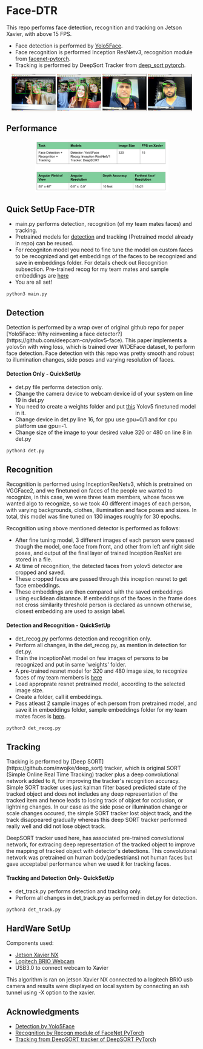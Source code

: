 # Face-DTR
This repo performs face detection, recognition and tracking  on Jetson Xavier, with above 15 FPS. 
* Face detection is performed by [Yolo5Face](https://github.com/elyha7/yoloface).
* Face recognition is performed Inception ResNetv3, recognition module from [facenet-pytorch](https://github.com/timesler/facenet-pytorch#use-this-repo-in-your-own-git-project).
* Tracking is performed by DeepSort Tracker from [deep_sort pytorch](https://github.com/ZQPei/deep_sort_pytorch).
<p align='center'>
<img src="images/res2.png" width="23%"></img>
<img src="images/res3.png" width="23%"></img>
<img src="images/res4.png" width="23%"></img>
<img src="images/res5.png" width="23%"></img> 
</p>

<h2>Performance</h2>
<p align='center'>
<img src="images/performance.png" width="70%"></img> 
</p>

<h2>Quick SetUp Face-DTR</h2>

* main.py performs detection, recognition (of my team mates faces) and tracking.
* Pretrained models for [detection](https://drive.google.com/drive/folders/1DP99QP7pSuKZT8uSuBZQESFwhuInK3vc?usp=sharing) and tracking (Pretrained model already in repo) can be reused.
* For recogniton model you need to fine tune the model on custom faces to be recognized and get embeddings of the faces to be recognized and save in embeddings folder. For details check out Recognition subsection. Pre-trained recog for my team mates and sample embeddings are [here](https://drive.google.com/drive/folders/1DP99QP7pSuKZT8uSuBZQESFwhuInK3vc?usp=sharing)
* You are all set!

```
python3 main.py
```


<h2>Detection</h2>
<p>
Detection is performed by a wrap over of original github repo for paper [Yolo5Face: Why reinventing a face detector?](https://github.com/deepcam-cn/yolov5-face). This paper implements a yolov5n with wing loss, which is trained over WIDEFace dataset, to perform face detection.
Face detection with this repo was pretty smooth and robust to illumination changes, side poses and varying resolution of faces. 
<h4>Detection Only - QuickSetUp</h4>

  * det.py file performs detection only.
  * Change the camera device to webcam device id of your system on line 19 in det.py
  * You need to create a weights folder and put [this](https://drive.google.com/file/d/1oOxuQk6CN76pC02A2d1vWS2b35rKzdaA/view?usp=sharing) Yolov5 finetuned model in it.
  * Change device in det.py line 16, for gpu use gpu=0/1 and for cpu platform use gpu=-1.
  * Change size of the image to your desired value 320 or 480 on line 8 in det.py


```
python3 det.py
```
</p>


<h2>Recognition</h2>
<p>
  Recognition is performed using InceptionResNetv3, which is pretrained on VGGFace2, and we finetuned on faces of the people we wanted to recognize, in this case, we were three team members, whose faces we wanted algo to recognize, so we took 40 different images of each person, with varying backgrounds, clothes, illumination and face poses and sizes. In total, this model was fine tuned on 130 images roughly for 30 epochs.  
</p>
<p>
  Recognition using above mentioned detector is performed as follows:
  
  * After fine tuning model, 3 different images of each person were passed though the model, one face from front, and other from left anf right side poses, and output of the final layer of trained Inception ResNet are stored in a file.
  * At time of recognition, the detected faces from yolov5 detector are cropped and saved.
  * These cropped faces are passed through this inception resnet to get face embeddings.
  * These embeddings are then compared with the saved embeddings using euclidean distannce. If embeddings of the faces in the frame does not cross similarity threshold person is declared as unnown otherwise, closest embedding are used to assign label.
  
 <h4>Detection and Recognition - QuickSetUp</h4>
 
 * det_recog.py performs detection and recognition only.
 * Perform all changes, in the det_recog.py, as mention in detection for det.py.
 * Train the inceptionNet model on few images of persons to be recognized and put in same 'weights' folder.
 * A pre-trained resnet model for 320 and 480 image size, to recognize faces of my team members is [here](https://drive.google.com/drive/folders/1DP99QP7pSuKZT8uSuBZQESFwhuInK3vc?usp=sharing)
 * Load approprate resnet pretrained model, according to the selected image size.
 * Create a folder, call it embeddings.
 * Pass atleast 2 sample images of ech persom from pretrained model, and save it in embeddings folder, sample embeddings folder for my team mates faces is [here](https://drive.google.com/drive/folders/1DP99QP7pSuKZT8uSuBZQESFwhuInK3vc?usp=sharing).
 
 
 
```
python3 det_recog.py
```
 
  <h2> Tracking </h2>
  <p> 
  Tracking is performed by [Deep SORT](https://github.com/nwojke/deep_sort) tracker, which is original SORT (Simple Online Real Time Tracking) tracker plus a deep convolutional network added to it, for improving the tracker's recognition accuracy. Simple SORT tracker uses just kalman filter based predicted state of the tracked object and does not includes any deep representation of the tracked item and hence leads to losing track of objcet for occlusion, or lightning changes. In our case as the side pose or illumination change or scale changes occured, the simple SORT tracker lost object track, and the track disappeared gradually whereas this deep SORT tracker performed really well and did not lose object track.
  </p>
  <p>
  DeepSORT tracker used here, has associated pre-trained convolutional network, for extracing deep representation of the tracked object to improve the mapping of tracked object with detector's detections. This convolutional network was pretrained on human body(pedestrians) not human faces but gave acceptabel performance when we used it for tracking faces.
  </p>
  <h4> Tracking and Detection Only- QuickSetUp</h4>
  
  * det_track.py performs detection and tracking only.
  * Perform all changes in det_track.py as performed in det.py for detection.
  
  ```
  python3 det_track.py
  ```
  
  <h2>HardWare SetUp</h2>
  Components used:
  
  * [Jetson Xavier NX](https://www.nvidia.com/en-us/autonomous-machines/embedded-systems/jetson-xavier-nx/)
  * [Logitech BRIO Webcam](https://www.logitech.com/en-us/products/webcams/brio-4k-hdr-webcam.960-001105.html)
  * USB3.0 to connect webcam to Xavier
  <p>This algorithm is ran on jetson Xavier NX connected to a logitech BRIO usb camera and results were displayed on local system by connecting an ssh tunnel using -X option to the xavier.</p>
  <h2>Acknowledgments</h2>
  
  * [Detection by Yolo5Face](https://github.com/elyha7/yoloface)
  * [Recognition by Recogn module of FaceNet PyTorch](https://github.com/timesler/facenet-pytorch#use-this-repo-in-your-own-git-project)
  * [Tracking from DeepSORT tracker of DeepSORT PyTorch](https://github.com/ZQPei/deep_sort_pytorch)
  
